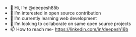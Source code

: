 - 👋 Hi, I’m @deepesh85b
- 👀 I’m interested in open source contribution 
- 🌱 I’m currently learning web development 
- 💞️ I’m looking to collaborate on same open source projects
- 📫 How to reach me- https://linkedin.com/in/deepesh16b

<!---
deepesh85b/deepesh85b is a ✨ special ✨ repository because its `README.md` (this file) appears on your GitHub profile.
You can click the Preview link to take a look at your changes.
--->
